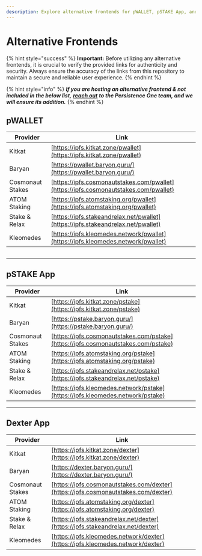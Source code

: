 ```yaml
---
description: Explore alternative frontends for pWALLET, pSTAKE App, and Dexter App.
---
```


# Alternative Frontends

{% hint style="success" %}
**Important:** Before utilizing any alternative frontends, it is crucial to verify the provided links for authenticity and security. Always ensure the accuracy of the links from this repository to maintain a secure and reliable user experience.
{% endhint %}

{% hint style="info" %}
_**If you are hosting an alternative frontend & not included in the below list,**_ [_**reach out**_](../../connect-and-follow.md) _**to the Persistence One team, and we will ensure its addition.**_
{% endhint %}

## pWALLET

| Provider         | Link                                                                                 |
| ---------------- | ------------------------------------------------------------------------------------ |
| Kitkat           | [https://ipfs.kitkat.zone/pwallet](https://ipfs.kitkat.zone/pwallet)                 |
| Baryan           | [https://pwallet.baryon.guru/](https://pwallet.baryon.guru/)                         |
| Cosmonaut Stakes | [https://ipfs.cosmonautstakes.com/pwallet](https://ipfs.cosmonautstakes.com/pwallet) |
| ATOM Staking     | [https://ipfs.atomstaking.org/pwallet](https://ipfs.atomstaking.org/pwallet)         |
| Stake & Relax    | [https://ipfs.stakeandrelax.net/pwallet](https://ipfs.stakeandrelax.net/pwallet)     |
| Kleomedes        | [https://ipfs.kleomedes.network/pwallet](https://ipfs.kleomedes.network/pwallet)     |

##

***

## pSTAKE App

| Provider         | Link                                                                               |
| ---------------- | ---------------------------------------------------------------------------------- |
| Kitkat           | [https://ipfs.kitkat.zone/pstake](https://ipfs.kitkat.zone/pstake)                 |
| Baryan           | [https://pstake.baryon.guru/](https://pstake.baryon.guru/)                         |
| Cosmonaut Stakes | [https://ipfs.cosmonautstakes.com/pstake](https://ipfs.cosmonautstakes.com/pstake) |
| ATOM Staking     | [https://ipfs.atomstaking.org/pstake](https://ipfs.atomstaking.org/pstake)         |
| Stake & Relax    | [https://ipfs.stakeandrelax.net/pstake](https://ipfs.stakeandrelax.net/pstake)     |
| Kleomedes        | [https://ipfs.kleomedes.network/pstake](https://ipfs.kleomedes.network/pstake)     |



***

## Dexter App

| Provider         | Link                                                                               |
| ---------------- | ---------------------------------------------------------------------------------- |
| Kitkat           | [https://ipfs.kitkat.zone/dexter](https://ipfs.kitkat.zone/dexter)                 |
| Baryan           | [https://dexter.baryon.guru/](https://dexter.baryon.guru/)                         |
| Cosmonaut Stakes | [https://ipfs.cosmonautstakes.com/dexter](https://ipfs.cosmonautstakes.com/dexter) |
| ATOM Staking     | [https://ipfs.atomstaking.org/dexter](https://ipfs.atomstaking.org/dexter)         |
| Stake & Relax    | [https://ipfs.stakeandrelax.net/dexter](https://ipfs.stakeandrelax.net/dexter)     |
| Kleomedes        | [https://ipfs.kleomedes.network/dexter](https://ipfs.kleomedes.network/dexter)     |
